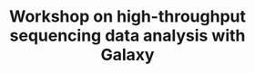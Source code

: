 ---
layout: event-external
title: Workshop on high-throughput sequencing data analysis with Galaxy


external: "https://galaxyproject.org/events/2024-07-22-galaxy-workshop-freiburg/"

description: |
    This course introduces scientists to the data analysis platform Galaxy. The course is a beginner course; there is no requirement of any programming skills.

date_start: 2024-07-22
date_end: 2024-07-26 

contributions:
  organisers:
  - erxleben
  instructors:
  - erxleben
  - teresa-m
  funding:
  - eurosciencegateway 
  - deNBI

location:
  name: University of Freiburg, Germany

---